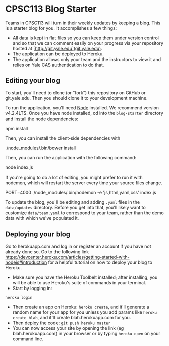 # CPSC113 Blog Starter

Teams in CPSC113 will turn in their weekly updates by keeping a blog. This is
a starter blog for you. It accomplishes a few things:

* All data is kept in flat files so you can keep them under version control
  and so that we can comment easily on your progress via your repository
  hosted at [http://git.yale.edu](git.yale.edu).
* The application can be deployed to Heroku.
* The application allows only your team and the instructors to view it and
  relies on Yale CAS authentication to do that.

## Editing your blog

To start, you'll need to clone (or "fork") this repository on GitHub or
git.yale.edu. Then you should clone it to your development machine.

To run the application, you'll need [Node](https://nodejs.org/en/) installed.
We recommend version v4.2.4LTS. Once you have node installed, cd into the
`blog-starter` directory and install the node dependencies:

  npm install

Then, you can install the client-side dependencies with

  ./node_modules/.bin/bower install

Then, you can run the application with the following command:

  node index.js

If you're going to do a lot of editing, you might prefer to run it with
nodemon, which will restart the server every time your source files change.

  PORT=4000 ./node_modules/.bin/nodemon -e 'js,html,yaml,css' index.js

To update the blog, you'll be editing and adding `.yaml` files in the
`data/updates` directory. Before you get into that, you'll likely want
to customize `data/team.yaml` to correspond to your team, rather than
the demo data with which we've populated it.

## Deploying your blog

Go to herokuapp.com and log in or register an account if you have not already done so.
Go to the following link https://devcenter.heroku.com/articles/getting-started-with-nodejs#introduction for a helpful tutorial on how to deploy your blog to Heroku.

* Make sure you have the Heroku Toolbelt installed; after installing, you will be able to use Heroku's suite of commands in your terminal.
* Start by logging in:

`heroku login`

* Then create an app on Heroku: `heroku create`, and it'll generate a random name for your app for you unless you add params like `heroku create blah`, and it'll create blah.herokuapp.com for you.
* Then deploy the code: `git push heroku master`
* You can now access your site by opening the link (eg blah.herokuapp.com) in your browser or by typing `heroku open` on your command line.
